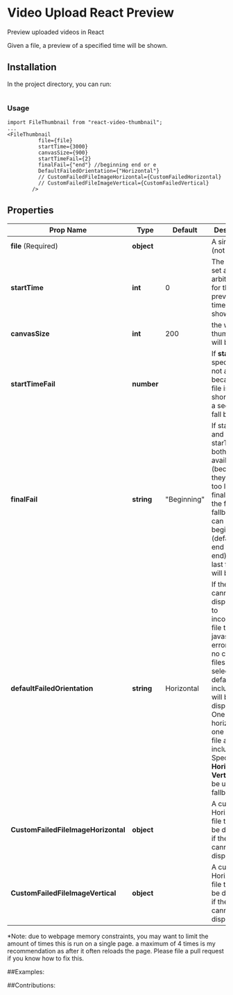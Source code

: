 # Video Upload React Preview

Preview uploaded videos in React

Given a file, a preview of a specified time will be shown.

## Installation

In the project directory, you can run:

```git clone https://github.com/alvst/video-upload-react.git

```

### Usage

```es6
import FileThumbnail from "react-video-thumbnail";
...
<FileThumbnail
          file={file}
          startTime={3000}
          canvasSize={900}
          startTimeFail={2}
          finalFail={"end"} //beginning end or e
          DefaultFailedOrientation={"Horizontal"}
          // CustomFailedFileImageHorizontal={CustomFailedHorizontal}
          // CustomFailedFileImageVertical={CustomFailedVertical}
        />
```


## Properties

| Prop Name | Type | Default | Description |
| --- | --- | --- | --- |
| **file** (Required) | **object** | | A single file (not link) |
| **startTime** | **int** | 0 |The ability to set an arbitrary time for the preview timestamp to show |
| **canvasSize** | **int** | 200 | the width the thumbnail will be |
| **startTimeFail** | **number** |  | If **startTime** specified is not available, because the file is too short, this is a secondary fall back. |
| **finalFail** | **string** | "Beginning" | If startTime and starTimeFail both are not available (because they are both too large), finalFail is the final fallback. You can specify beginning (default) or end (or e for end) and the last frame will be used. |
| **defaultFailedOrientation** | **string** | Horizontal | If the file cannot display (due to incompatable file type or a javascript error) and if no custom files are selected, a default file is included that will be displayed. One horizontal, one vertical file are included. Specifying **Horizontal** or **Vertical** will be used as a fallback. |
| **CustomFailedFileImageHorizontal** | **object** | | A custom Horizontal file that will be displayed if the file cannot be displayed|
| **CustomFailedFileImageVertical** | **object** | | A custom Horizontal file that will be displayed if the file cannot be displayed |

*Note: due to webpage memory constraints, you may want to limit the amount of times this is run on a single page. a maximum of 4 times is my recommendation as after it often reloads the page. Please file a pull request if you know how to fix this.

##Examples:

##Contributions: